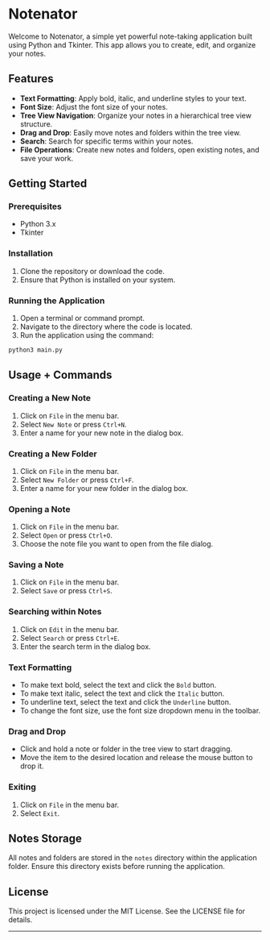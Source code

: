 # Notenator

Welcome to Notenator, a simple yet powerful note-taking application built using Python and Tkinter. This app allows you to create, edit, and organize your notes.

## Features

- **Text Formatting**: Apply bold, italic, and underline styles to your text.
- **Font Size**: Adjust the font size of your notes.
- **Tree View Navigation**: Organize your notes in a hierarchical tree view structure.
- **Drag and Drop**: Easily move notes and folders within the tree view.
- **Search**: Search for specific terms within your notes.
- **File Operations**: Create new notes and folders, open existing notes, and save your work.

## Getting Started

### Prerequisites

- Python 3.x
- Tkinter

### Installation

1. Clone the repository or download the code.
2. Ensure that Python is installed on your system.

### Running the Application

1. Open a terminal or command prompt.
2. Navigate to the directory where the code is located.
3. Run the application using the command:

```bash
python3 main.py
```

## Usage + Commands

### Creating a New Note

1. Click on `File` in the menu bar.
2. Select `New Note` or press `Ctrl+N`.
3. Enter a name for your new note in the dialog box.

### Creating a New Folder

1. Click on `File` in the menu bar.
2. Select `New Folder` or press `Ctrl+F`.
3. Enter a name for your new folder in the dialog box.

### Opening a Note

1. Click on `File` in the menu bar.
2. Select `Open` or press `Ctrl+O`.
3. Choose the note file you want to open from the file dialog.

### Saving a Note

1. Click on `File` in the menu bar.
2. Select `Save` or press `Ctrl+S`.

### Searching within Notes

1. Click on `Edit` in the menu bar.
2. Select `Search` or press `Ctrl+E`.
3. Enter the search term in the dialog box.

### Text Formatting

- To make text bold, select the text and click the `Bold` button.
- To make text italic, select the text and click the `Italic` button.
- To underline text, select the text and click the `Underline` button.
- To change the font size, use the font size dropdown menu in the toolbar.

### Drag and Drop

- Click and hold a note or folder in the tree view to start dragging.
- Move the item to the desired location and release the mouse button to drop it.

### Exiting
1. Click on `File` in the menu bar.
2. Select `Exit`.

## Notes Storage

All notes and folders are stored in the `notes` directory within the application folder. Ensure this directory exists before running the application.


## License

This project is licensed under the MIT License. See the LICENSE file for details.

---
